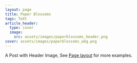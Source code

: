 ```yaml
---
layout: page
title: Paper Blossoms
tags: TeXt
article_header:
  type: cover
  image:
    src: assets/images/paperblossoms_header.png
cover: assets/images/paperblossoms_wbg.png
---
```


A Post with Header Image, See [Page layout](https://kitian616.github.io/jekyll-TeXt-theme/samples.html#page-layout) for more examples.

<!--more-->
